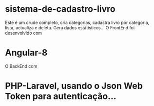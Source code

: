 # sistema-de-cadastro-livro
Este é um crude completo, cria categorias, cadastra livro por categoria, lista, actualiza e deleta. Gera dados estátisticos... O 
FrontEnd foi desenvolvido com 
# Angular-8 
O BackEnd com 
# PHP-Laravel, usando o Json Web Token para autenticação...
